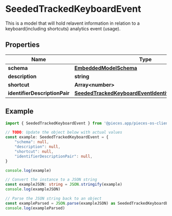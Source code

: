 
# SeededTrackedKeyboardEvent

This is a model that will hold relavent information in relation to a keyboard(including shortcuts) analytics event (usage).

## Properties

Name | Type
------------ | -------------
**schema** | [**EmbeddedModelSchema**](EmbeddedModelSchema)
**description** | **string**
**shortcut** | **Array&lt;number&gt;**
**identifierDescriptionPair** | [**SeededTrackedKeyboardEventIdentifierDescriptionPairs**](SeededTrackedKeyboardEventIdentifierDescriptionPairs)

## Example

```typescript
import { SeededTrackedKeyboardEvent } from '@pieces.app/pieces-os-client'

// TODO: Update the object below with actual values
const example: SeededTrackedKeyboardEvent = {
    "schema": null,
    "description": null,
    "shortcut": null,
    "identifierDescriptionPair": null,
}

console.log(example)

// Convert the instance to a JSON string
const exampleJSON: string = JSON.stringify(example)
console.log(exampleJSON)

// Parse the JSON string back to an object
const exampleParsed = JSON.parse(exampleJSON) as SeededTrackedKeyboardEvent
console.log(exampleParsed)
```


